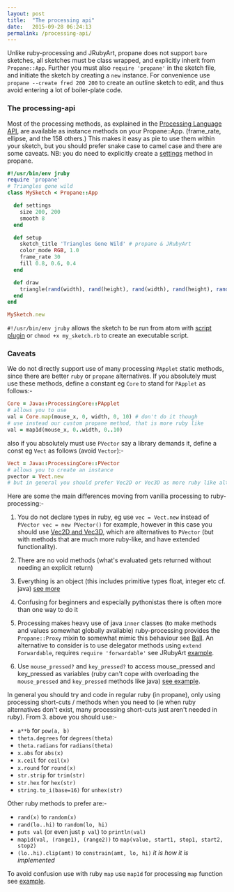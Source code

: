 ```yaml
---
layout: post
title:  "The processing api"
date:   2015-09-28 06:24:13
permalink: /processing-api/
---
```


Unlike ruby-processing and JRubyArt, propane does not support `bare` sketches, all sketches must be class wrapped, and explicitly inherit from `Propane::App`. Further you must also `require 'propane'` in the sketch file, and initiate the sketch by creating a `new` instance. For convenience use `propane --create fred 200 200` to create an outline sketch to edit, and thus avoid entering a lot of boiler-plate code.

### The processing-api

Most of the processing methods, as explained in the [Processing Language API][processing], are available as instance methods on your Propane::App. (frame_rate, ellipse, and the 158 others.) This makes it easy as pie to use them within your sketch, but you should prefer snake case to camel case and there are some caveats. NB: you do need to explicitly create a [settings][settings] method in propane.

``` ruby
#!/usr/bin/env jruby
require 'propane'
# Triangles gone wild
class MySketch < Propane::App

  def settings
    size 200, 200
    smooth 8
  end

  def setup
    sketch_title 'Triangles Gone Wild' # propane & JRubyArt
    color_mode RGB, 1.0
    frame_rate 30
    fill 0.8, 0.6, 0.4
  end

  def draw
    triangle(rand(width), rand(height), rand(width), rand(height), rand(width), rand(height))
  end
end

MySketch.new
```
`#!/usr/bin/env jruby` allows the sketch to be run from atom with [script plugin][script] or `chmod +x my_sketch.rb` to create an executable script.

### Caveats

We do not directly support use of many processing `PApplet` static methods, since there are better `ruby` or `propane` alternatives. If you absolutely must use these methods, define a constant eg `Core` to stand for `PApplet` as follows:-

```ruby
Core = Java::ProcessingCore::PApplet
# allows you to use
val = Core.map(mouse_x, 0, width, 0, 10) # don't do it though
# use instead our custom propane method, that is more ruby like
val = map1d(mouse_x, 0..width, 0..10)
```
also if you absolutely must use `PVector` say a library demands it, define a const eg `Vect` as follows (avoid `Vector`):-

```ruby
Vect = Java::ProcessingCore::PVector
# allows you to create an instance
pvector = Vect.new
# but in general you should prefer Vec2D or Vec3D as more ruby like alternatives to PVector
```

Here are some the main differences moving from vanilla processing to ruby-processing:-

1. You do not declare types in ruby, eg use `vec = Vect.new` instead of `PVector vec = new PVector()` for example, however in this case you should use [Vec2D and Vec3D][vec], which are alternatives to `PVector` (but with methods that are much more ruby-like, and have extended functionality).

2. There are no void methods (what's evaluated gets returned without needing an explicit return)

3. Everything is an object (this includes primitive types float, integer etc cf. java) [see more][about]
4. Confusing for beginners and especially pythonistas there is often more than one way to do it

5. Processing makes heavy use of java `inner` classes (to make methods and values somewhat globally available) ruby-processing provides the `Propane::Proxy` mixin to somewhat mimic this behaviour see [Ball][ball]. An alternative to consider is to use delegator methods using `extend Forwardable`, requires `require 'forwardable'` see JRubyArt [example][].

6. Use `mouse_pressed?` and `key_pressed?` to access mouse_pressed and key_pressed as variables (ruby can't cope with overloading the `mouse_pressed` and `key_pressed` methods like java) [see example][mouse_pressed?].


In general you should try and code in regular ruby (in propane), only using processing short-cuts / methods when you need to (ie when ruby alternatives don't exist, many processing short-cuts just aren't needed in ruby). From 3. above you should use:-

* `a**b` for `pow(a, b)`
* `theta.degrees` for `degrees(theta)`
* `theta.radians` for `radians(theta)`
* `x.abs` for `abs(x)`
* `x.ceil` for `ceil(x)`
* `x.round` for `round(x)`
* `str.strip` for `trim(str)`
* `str.hex` for `hex(str)`
* `string.to_i(base=16)` for `unhex(str)`

Other ruby methods to prefer are:-

* `rand(x)` to `random(x)`
* `rand(lo..hi)` to `random(lo, hi)`
* `puts val` (or even just `p val`) to `println(val)`
* `map1d(val, (range1), (range2))` to `map(value, start1, stop1, start2, stop2)`
* `(lo..hi).clip(amt)` to `constrain(amt, lo, hi)` _it is how it is implemented_

To avoid confusion use with ruby `map` use `map1d` for processing `map` function see [example][map1d].

[script]:https://atom.io/packages/script
[about]:https://www.ruby-lang.org/en/about/
[vec]:https://ruby-processing.github.io/propane/classes.html
[ball]:https://github.com/ruby-processing/propane-examples/blob/master/contributed/circle_collision.rb
[example]:https://github.com/ruby-processing/propane-examples/blob/master/external_library/gem/toxiclibs/soft_body/library/blanket/lib/particle.rb
[processing]:https://processing.org/reference/
[map1d]:https://github.com/ruby-processing/propane-examples/blob/master/contributed/circles.rb
[mouse_pressed?]:https://github.com/ruby-processing/propane-examples/blob/master/contributed/re_sample.rb
[settings]:https://processing.org/reference/settings_.html
